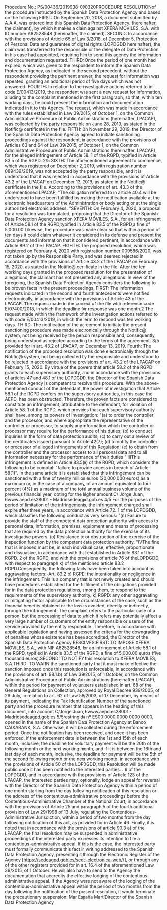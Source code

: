 Procedure No.: PS/00436/2019938-090320PROCEDURE RESOLUTIONof the procedure instructed by the Spanish Data Protection Agency and based on the following FIRST: On September 20, 2018, a document submitted by A.A.A. was entered into this Spanish Data Protection Agency. (hereinafter, the claimant), by which it makes a claim against XFERA MÓVILES, S.A. with ID number A82528548 (hereinafter, the claimed). SECOND: In accordance with the provisions of Article 65 of Law 3/2018, of December 5, Protection of Personal Data and guarantee of digital rights (LOPDGDD hereinafter), the claim was transferred to the responsible or the delegate of Data Protection in his case had appointed, requiring him to send this agency the information and documentation requested. THIRD: Once the period of one month had expired, which was given to the respondent to inform the Spanish Data Protection Agency, as indicated in the second precedent, without the respondent providing the pertinent answer, the request for information was repeated, granting an additional period of five days which was not answered. FOURTH: In relation to the investigative actions referred to in code E/00413/2019, the respondent was sent a new request for information, alluding to the complaint mentioned in the first paragraph, so that, within ten working days, he could present the information and documentation indicated in it to this Agency.  The request, which was made in accordance with the rules established in Law 39/2015, of October 1, on the Common Administrative Procedure of Public Administrations (hereinafter, LPACAP), was collected by the party responsible on June 28, 2019, as stated in the Notific@ certificate in the file. FIFTH: On November 29, 2019, the Director of the Spanish Data Protection Agency agreed to initiate sanctioning proceedings against the respondent, in accordance with the provisions of Articles 63 and 64 of Law 39/2015, of October 1, on the Common Administrative Procedure of Public Administrations (hereinafter, LPACAP), for the alleged infringement of Article 58. 1 of the RGPD, typified in Article 83.5 of the RGPD.
2/5 SIXTH: The aforementioned agreement to commence, which was registered on December 2, 2019, with registration number 089439/2019, was not accepted by the party responsible, and it is understood that it was rejected in accordance with the provisions of Article 43.2 of the LPACAP on December 13, 2019, as stated in the Notific@ certificate in the file. According to the provisions of art. 43.3 of the aforementioned LPACAP, "The obligation referred to in article 40.4 will be understood to have been fulfilled by making the notification available at the electronic headquarters of the Administration or body acting or at the single authorized electronic address. "SEVENTH: On February 4, 2020, a proposal for a resolution was formulated, proposing that the Director of the Spanish Data Protection Agency sanction XFERA MÓVILES, S.A., for an infringement of Article 58.1 of the RGPD,typified in Article 83.5 of the RGPD,a fine of 5,000.00  Likewise, the procedure was made clear so that within a period of ten days it could claim whatever it considered in its defense and present the documents and information that it considered pertinent, in accordance with Article 89.2 of the LPACAP. EIGHTH: The proposed resolution, which was registered on February 4, 2020 with registration number 009586/2020, was not taken up by the Responsible Party, and was deemed rejected in accordance with the provisions of Article 43.2 of the LPACAP on February 15, 2020, as stated in the Notific@ certificate in the file. After the ten working days granted in the proposed resolution for the presentation of allegations, the claimant has not presented any allegations. In view of the foregoing, the Spanish Data Protection Agency considers the following to be proven facts in the present proceedings, FIRST: The information requests indicated in the second and fourth antecedents were notified electronically, in accordance with the provisions of Article 43 of the LPACAP. The request made in the context of the file with reference code E/07400/2018, in which the deadline for response was one month.2 The request made within the framework of the investigation actions referred to with code E/00413/2019, in which the term to respond was ten working days. THIRD: The notification of the agreement to initiate the present sanctioning procedure was made electronically through the Notific@ system, not being received by the person responsible and, consequently, being understood as rejected according to the terms of the agreement.
3/5 provided for in art. 43.2 of LPACAP, on December 13, 2019. Fourth: The notification of the proposed resolution was done electronically through the Notific@ system, not being collected by the responsible and understood to be rejected in accordance with the provisions of art. 43.2 of the LPACAP on February 15, 2020. By virtue of the powers that article 58.2 of the RGPD grants to each supervisory authority, and in accordance with the provisions of articles 47 and 48.1 of the LOPDGDD, the Director of the Spanish Data Protection Agency is competent to resolve this procedure. With the above-mentioned conduct of the defendant, the power of investigation that Article 58.1 of the RGPD confers on the supervisory authorities, in this case the AEPD, has been obstructed. Therefore, the proven facts are considered to constitute an infringement, attributable to the defendant, for violation of Article 58. 1 of the RGPD, which provides that each supervisory authority shall have, among its powers of investigation: "(a) to order the controller and the processor, and where appropriate the representative of the controller or processor, to supply any information which the controller or processor may require for the performance of his duties; (b) to conduct inquiries in the form of data protection audits; (c) to carry out a review of the certificates issued pursuant to Article 42(7); (d) to notify the controller or processor of alleged infringements of this Regulation; (e) to obtain from the controller and the processor access to all personal data and to all information necessary for the performance of their duties ” IIIThis infringement is defined in Article 83.5(e) of the RGPD, which considers the following to be comotal: "failure to provide access in breach of Article 58(1)". In the same article it is established that this infringement can be sanctioned with a fine of twenty million euros (20,000,000 euros) as a maximum or, in the case of a company, of an amount equivalent to four percent (4%) as a maximum of the total annual business volume of the previous financial year, opting for the higher amount.C/ Jorge Juan, 6www.aepd.es28001 - Madridsedeagpd.gob.es
4/5 For the purposes of the period of limitation of the infringements, the infringement charged shall expire after three years, in accordance with Article 72. 1 of the LOPDGDD, which classifies the following conduct as very serious: "(ñ) Failure to provide the staff of the competent data protection authority with access to personal data, information, premises, equipment and means of processing that are required by the data protection authority for the exercise of its investigative powers. (o) Resistance to or obstruction of the exercise of the inspection function by the competent data protection authority. "IVThe fine that is imposed must be, in each individual case, effective, proportionate and dissuasive, in accordance with that established in Article 83.1 of the RGPD. 2 of the RGPD, and with the provisions of article 76 of theLOPDGDD, with respect to paragraph k) of the mentioned article 83.2 RGPD.Consequently, the following facts have been taken into account as aggravating factors:-Art. 83.2 b) RGPD: the intentionality or negligence in the infringement. This is a company that is not newly created and should have procedures established for the fulfilment of the obligations provided for in the data protection regulations, among them, to respond to the requirements of the supervisory authority. k) RGPD: any other aggravating or mitigating factor applicable to the circumstances of the case, such as the financial benefits obtained or the losses avoided, directly or indirectly, through the infringement.  The complaint refers to the particular case of a person, but the processing of data to which it refers may potentially affect a very large number of customers of the entity responsible or users of the service provided by the entity responsible. Therefore, in accordance with applicable legislation and having assessed the criteria for the downgrading of penalties whose existence has been accredited, the Director of the Spanish Data Protection Agency RESOLVES:FIRST: TO IMPOSE XFERA MÓVILES, S.A., with NIF A82528548, for an infringement of Article 58.1 of the RGPD, typified in Article 83.5 of the RGPD, a fine of 5,000.00 euros (five thousand euros).SECOND: TO NOTIFY this resolution to XFERA MÓVILES, S.A.THIRD: TO WARN the sanctioned party that it must make effective the sanction imposed once this resolution is enforceable, in accordance with the provisions of art. 98.1.b) of Law 39/2015, of 1 October, on the Common Administrative Procedure of Public Administrations (hereinafter LPACAP), within the period for payment of volunteers established in art. 68 of the General Regulations on Collection, approved by Royal Decree 939/2005, of 29 July, in relation to art. 62 of Law 58/2003, of 17 December, by means of its payment, indicating the Tax Identification Number of the sanctioned party and the procedure number that appears in the heading of this document, into account C/Jorge Juan, 6www.aepd.es28001 - Madridsedeagpd.gob.es
5/5restringida nº ES00 0000 0000 0000 0000, opened in the name of the Spanish Data Protection Agency at Banco CAIXABANK, S.A. Otherwise, it will be collected during the enforcement period. Once the notification has been received, and once it has been enforced, if the enforcement date is between the 1st and 15th of each month, inclusive, the deadline for voluntary payment will be the 20th of the following month or the next working month, and if it is between the 16th and last day of each month, inclusive, the deadline for payment will be the 5th of the second following month or the next working month. In accordance with the provisions of Article 50 of the LOPDGDD, this Resolution will be made public once it has been notified to the interested parties. . 6 of the LOPDGDD, and in accordance with the provisions of Article 123 of the LPACAP, the interested parties may, optionally, lodge an appeal for reversal with the Director of the Spanish Data Protection Agency within a period of one month starting from the day following notification of this resolution or the address of the contentious-administrative proceedings before the Contentious-Administrative Chamber of the National Court, in accordance with the provisions of Article 25 and paragraph 5 of the fourth additional provision of Law 29/1998 of 13 July, regulating the Contentious-Administrative Jurisdiction, within a period of two months from the day following notification of this act, as provided for in Article 46. Finally, it is noted that in accordance with the provisions of article 90.3 a) of the LPACAP, the final resolution may be suspended in administrative proceedings if the interested party expresses its intention to file a contentious-administrative appeal. If this is the case, the interested party must formally communicate this fact in writing addressed to the Spanish Data Protection Agency, presenting it through the Electronic Register of the Agency \[https://sedeagpd.gob.es/sede-electronica-web/\], or through any of the other registers provided for in art. 16.4 of the aforementioned Law 39/2015, of 1 October. He will also have to send to the Agency the documentation that accredits the effective lodging of the contentious-administrative appeal. If the Agency were not aware of the lodging of the contentious-administrative appeal within the period of two months from the day following the notification of the present resolution, it would terminate the precautionary suspension. Mar España MartíDirector of the Spanish Data Protection Agency
